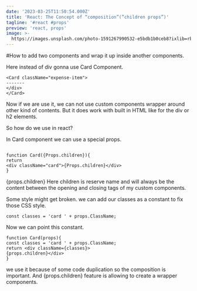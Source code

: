 ```yaml
---
date: '2023-03-25T11:50:54.000Z'
title: 'React: The Concept of “composition”(”children props”)'
tagline: '#react #props'
preview: 'react, props'
image: >-
  https://images.unsplash.com/photo-1591267990532-e5bdb1b0ceb8?ixlib=rb-4.0.3&ixid=MnwxMjA3fDB8MHxwaG90by1wYWdlfHx8fGVufDB8fHx8&auto=format&fit=crop&w=2027&q=80
---
```


#How to add two components and wrap it up inside another components.

Here instead of div gonna use Card Component.

```
<Card className="expense-item">
-------
</div>
</Card>

```

Now if we are use it, we can not use custom components wrapper around other kind of contents. But it does work with built in HTML like for the div or h2 elements.

So how do we use in react?

In Card component we can use a special props.

```

function Card({Props.children}){
return
<div className="card">{Props.children}</div>
}

```
{props.children} 
Here children is reserve name and will always be the content between the opening and closing tags of my custom components. 

Some style might get broken. we can add our classes as a constant to fix those CSS style.

```
const classes = 'card ' + props.ClassName;

```
Now we can point this constant.

```
function Card(props){
const classes = 'card ' + props.ClassName;
return <div className={classes}>
{props.children}</div>
}
```

we use it because of some code duplication so the composition is important. 
And {props.children}  feature is allowing to create a wrapper components.
